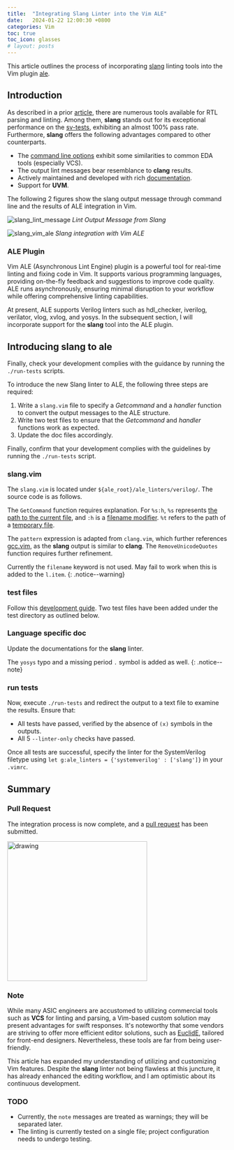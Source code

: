 ```yaml
---
title:  "Integrating Slang Linter into the Vim ALE"
date:   2024-01-22 12:00:30 +0800
categories: Vim
toc: true
toc_icon: glasses
# layout: posts
---
```


This article outlines the process of incorporating [slang](https://github.com/MikePopoloski/slang) linting tools into the Vim plugin [ale](https://github.com/dense-analysis/ale).

## Introduction

As described in a prior [article](https://alvinrolling.github.io/eda/uvm/Vim_SV_UVM/), there are numerous tools available for RTL parsing and linting. Among them, **slang** stands out for its exceptional performance on the [sv-tests](https://github.com/chipsalliance/sv-tests), exhibiting an almost 100% pass rate. Furthermore, **slang** offers the following advantages compared to other counterparts.

- The [command line options](https://sv-lang.com/command-line-ref.html) exhibit some similarities to common EDA tools (especially VCS).
- The output lint messages bear resemblance to **clang** results.
- Actively maintained and developed with rich [documentation](https://sv-lang.com/).
- Support for **UVM**.

The following 2 figures show the slang output message through command line and the results of ALE integration in Vim.

![slang_lint_message]({{site_url}}/assets/Vim/slang_lint_message.png)
*Lint Output Message from Slang*

![slang_vim_ale]({{site_url}}/assets/Vim/slang_vim_ale.png)
*Slang integration with Vim ALE*

### ALE Plugin

Vim ALE (Asynchronous Lint Engine) plugin is a powerful tool for real-time linting and fixing code in Vim.
It supports various programming languages, providing on-the-fly feedback and suggestions to improve code quality. ALE runs asynchronously, ensuring minimal disruption to your workflow while offering comprehensive linting capabilities.

At present, ALE supports Verilog linters such as hdl_checker, iverilog, verilator, vlog, xvlog, and yosys. In the subsequent section, I will incorporate support for the **slang** tool into the ALE plugin.

## Introducing slang to ale

Finally, check your development complies with the guidance by running the `./run-tests` scripts.

To introduce the new Slang linter to ALE, the following three steps are required:

1. Write a `slang.vim` file to specify a *Getcommand* and a *handler* function to convert the output messages to the ALE structure.
2. Write two test files to ensure that the *Getcommand* and *handler* functions work as expected.
3. Update the doc files accordingly.

Finally, confirm that your development complies with the guidelines by running the `./run-tests` script.


### slang.vim

The `slang.vim` is located under `${ale_root}/ale_linters/verilog/`. The source code is as follows.
<script src="https://gist.github.com/AlvinRolling/2eb9b968eeb73a3504a5d351009a7b68.js"></script>

The `GetCommand` function requires explanation. For `%s:h`, `%s` represents [the path to the current file](https://github.com/dense-analysis/ale/blob/8922478a83cd06bfe5b82eb45279649adc4ec046/doc/ale.txt#L4524-L4526), and `:h` is a [filename modifier](https://github.com/dense-analysis/ale/blob/8922478a83cd06bfe5b82eb45279649adc4ec046/doc/ale.txt#L4555-L4563). `%t` refers to the path of a [temporary file](https://github.com/dense-analysis/ale/blob/8922478a83cd06bfe5b82eb45279649adc4ec046/doc/ale.txt#L4531-L4542).

The `pattern` expression is adapted from `clang.vim`, which further references [gcc.vim](https://github.com/dense-analysis/ale/blob/8922478a83cd06bfe5b82eb45279649adc4ec046/autoload/ale/handlers/gcc.vim#L104), as the **slang** output is similar to **clang**. The `RemoveUnicodeQuotes` function requires further refinement.

Currently the `filename` keyword is not used. May fail to work when this is added to the `l.item`.
{: .notice--warning}

### test files

Follow this [development guide](https://github.com/dense-analysis/ale/blob/8922478a83cd06bfe5b82eb45279649adc4ec046/doc/ale-development.txt#L475). Two test files have been added under the test directory as outlined below.

<script src="https://gist.github.com/AlvinRolling/df2e06e625405482359da04755a0021e.js"></script>

### Language specific doc

Update the documentations for the **slang** linter.

<script src="https://gist.github.com/AlvinRolling/1327ec19e37e1f881884da507362af3f.js"></script>

The `yosys` typo and a missing period `.` symbol is added as well.
{: .notice--note}

### run tests

Now, execute `./run-tests` and redirect the output to a text file to examine the results. Ensure that:

- All tests have passed, verified by the absence of `(x)` symbols in the outputs.
- All 5 `--linter-only` checks have passed.

Once all tests are successful, specify the linter for the SystemVerilog filetype using `let g:ale_linters = {'systemverilog' : ['slang']}` in your `.vimrc`.

## Summary

### Pull Request

The integration process is now complete, and a [pull request](https://github.com/dense-analysis/ale/pull/4713) has been submitted.

<img src="{{site_url}}/assets/Vim/slang_ale_pr_file_change.png" alt="drawing" style="width:320px;"/>

### Note

While many ASIC engineers are accustomed to utilizing commercial tools such as **VCS** for linting and parsing, a Vim-based custom solution may present advantages for swift responses. It's noteworthy that some vendors are striving to offer more efficient editor solutions, such as [EuclidE]({{site_url}}/eda/front-end/EuclidE-Part0/), tailored for front-end designers. Nevertheless, these tools are far from being user-friendly.

This article has expanded my understanding of utilizing and customizing Vim features. Despite the **slang** linter not being flawless at this juncture, it has already enhanced the editing workflow, and I am optimistic about its continuous development.

### TODO

- Currently, the `note` messages are treated as warnings; they will be separated later.
- The linting is currently tested on a single file; project configuration needs to undergo testing.
